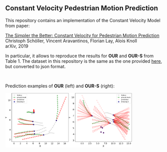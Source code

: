 ## Constant Velocity Pedestrian Motion Prediction

This repository contains an implementation of the Constant Velocity Model from paper:

[The Simpler the Better: Constant Velocity for Pedestrian Motion Prediction](https://arxiv.org/abs/1903.07933)<br>
Christoph Schöller, Vincent Aravantinos, Florian Lay, Alois Knoll<br>
arXiv, 2019

In particular, it allows to reproduce the results for **OUR** and **OUR-S** from Table 1. The dataset in this repository is the same as the one provided [here](https://github.com/agrimgupta92/sgan), but converted to json format.

<br/>

Prediction examples of **OUR** (left) and **OUR-S** (right):

<img src="images/pred_our.png" width="40%" height="40%" align="left">
<img src="images/pred_our-s.png" width="40%" height="40%" align="center">

